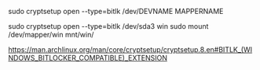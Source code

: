 sudo cryptsetup open --type=bitlk /dev/DEVNAME MAPPERNAME  

sudo cryptsetup open --type=bitlk /dev/sda3 win
 sudo mount /dev/mapper/win  mnt/win/


 https://man.archlinux.org/man/core/cryptsetup/cryptsetup.8.en#BITLK_(WINDOWS_BITLOCKER_COMPATIBLE)_EXTENSION  
 
